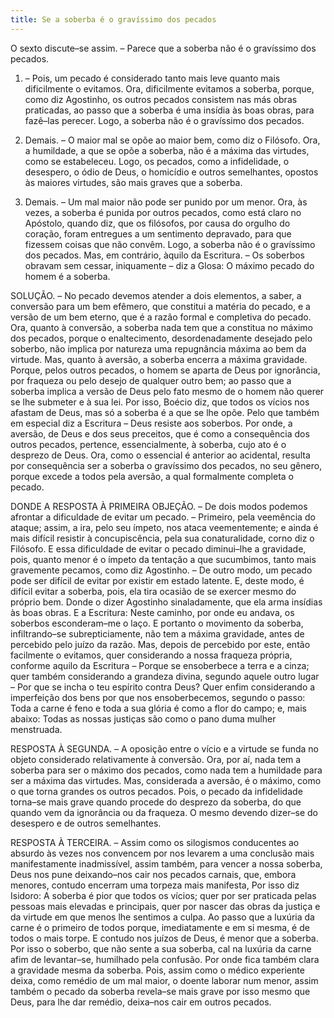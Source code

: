 ```yaml
---
title: Se a soberba é o gravíssimo dos pecados
---
```


O sexto discute–se assim. – Parece que a soberba não é o gravíssimo dos pecados.  

1. – Pois, um pecado é considerado tanto mais leve quanto mais dificilmente o evitamos. Ora, dificilmente evitamos a soberba, porque, como diz Agostinho, os outros pecados consistem nas más obras praticadas, ao passo que a soberba é uma insídia às boas obras, para fazê–las perecer. Logo, a soberba não é o gravíssimo dos pecados.  

2. Demais. – O maior mal se opõe ao maior bem, como diz o Filósofo. Ora, a humildade, a que se opõe a soberba, não é a máxima das virtudes, como se estabeleceu. Logo, os pecados, como a infidelidade, o desespero, o ódio de Deus, o homicídio e outros semelhantes, opostos às maiores virtudes, são mais graves que a soberba.  

3. Demais. – Um mal maior não pode ser punido por um menor. Ora, às vezes, a soberba é punida por outros pecados, como está claro no Apóstolo, quando diz, que os filósofos, por causa do orgulho do coração, foram entregues a um sentimento depravado, para que fizessem coisas que não convêm. Logo, a soberba não é o gravíssimo dos pecados.  Mas, em contrário, àquilo da Escritura. – Os soberbos obravam sem cessar, iniquamente – diz a Glosa: O máximo pecado do homem é a soberba.  

SOLUÇÃO. – No pecado devemos atender a dois elementos, a saber, a conversão para um bem efêmero, que constitui a matéria do pecado, e a versão de um bem eterno, que é a razão formal e completiva do pecado. Ora, quanto à conversão, a soberba nada tem que a constitua no máximo dos pecados, porque o enaltecimento, desordenadamente desejado pelo soberbo, não implica por natureza uma repugnância máxima ao bem da virtude. Mas, quanto à aversão, a soberba encerra a máxima gravidade. Porque, pelos outros pecados, o homem se aparta de Deus por ignorância, por fraqueza ou pelo desejo de qualquer outro bem; ao passo que a soberba implica a versão de Deus pelo fato mesmo de o homem não querer se lhe submeter e à sua lei. Por isso, Boécio diz, que todos os vícios nos afastam de Deus, mas só a soberba é a que se lhe opõe. Pelo que também em especial diz a Escritura – Deus resiste aos soberbos. Por onde, a aversão, de Deus e dos seus preceitos, que é como a consequência dos outros pecados, pertence, essencialmente, à soberba, cujo ato é o desprezo de Deus. Ora, como o essencial é anterior ao acidental, resulta por consequência ser a soberba o gravíssimo dos pecados, no seu gênero, porque excede a todos pela aversão, a qual formalmente completa o pecado.  

DONDE A RESPOSTA À PRIMEIRA OBJEÇÃO. – De dois modos podemos afrontar a dificuldade de evitar um pecado. – Primeiro, pela veemência do ataque; assim, a ira, pelo seu ímpeto, nos ataca veementemente; e ainda é mais difícil resistir à concupiscência, pela sua conaturalidade, corno diz o Filósofo. E essa dificuldade de evitar o pecado diminui–lhe a gravidade, pois, quanto menor é o ímpeto da tentação a que sucumbimos, tanto mais gravemente pecamos, como diz Agostinho. – De outro modo, um pecado pode ser difícil de evitar por existir em estado latente. E, deste modo, é difícil evitar a soberba, pois, ela tira ocasião de se exercer mesmo do próprio bem. Donde o dizer Agostinho sinaladamente, que ela arma insídias às boas obras. E a Escritura: Neste caminho, por onde eu andava, os soberbos esconderam–me o laço. E portanto o movimento da soberba, infiltrando–se subrepticiamente, não tem a máxima gravidade, antes de percebido pelo juízo da razão. Mas, depois de percebido por este, então facilmente o evitamos, quer considerando a nossa fraqueza própria, conforme aquilo da Escritura – Porque se ensoberbece a terra e a cinza; quer também considerando a grandeza divina, segundo aquele outro lugar – Por que se incha o teu espírito contra Deus? Quer enfim considerando a imperfeição dos bens por que nos ensoberbecemos, segundo o passo: Toda a carne é feno e toda a sua glória é como a flor do campo; e, mais abaixo: Todas as nossas justiças são como o pano duma mulher menstruada.  

RESPOSTA À SEGUNDA. – A oposição entre o vício e a virtude se funda no objeto considerado relativamente à conversão. Ora, por aí, nada tem a soberba para ser o máximo dos pecados, como nada tem a humildade para ser a máxima das virtudes. Mas, considerada a aversão, é o máximo, como o que torna grandes os outros pecados. Pois, o pecado da infidelidade torna–se mais grave quando procede do desprezo da soberba, do que quando vem da ignorância ou da fraqueza. O mesmo devendo dizer–se do desespero e de outros semelhantes.  

RESPOSTA À TERCEIRA. – Assim como os silogismos conducentes ao absurdo às vezes nos convencem por nos levarem a uma conclusão mais manifestamente inadmissível, assim também, para vencer a nossa soberba, Deus nos pune deixando–nos cair nos pecados carnais, que, embora menores, contudo encerram uma torpeza mais manifesta, Por isso diz Isidoro: A soberba é pior que todos os vícios; quer por ser praticada pelas pessoas mais elevadas e principais, quer por nascer das obras da justiça e da virtude em que menos lhe sentimos a culpa. Ao passo que a luxúria da carne é o primeiro de todos porque, imediatamente e em si mesma, é de todos o mais torpe. E contudo nos juízos de Deus, é menor que a soberba. Por isso o soberbo, que não sente a sua soberba, cal na luxúria da carne afim de levantar–se, humilhado pela confusão. Por onde fica também clara a gravidade mesma da soberba. Pois, assim como o médico experiente deixa, como remédio de um mal maior, o doente laborar num menor, assim também o pecado da soberba revela–se mais grave por isso mesmo que Deus, para lhe dar remédio, deixa–nos cair em outros pecados.